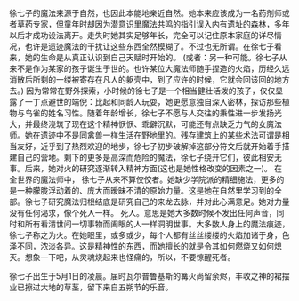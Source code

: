 徐七子的魔法来源于自然，也因此本能地亲近自然。她本来应该成为一名药剂师或者草药专家，但童年时却因为潜意识里魔法共鸣的指引误入内有遗址的森林，多年以后才成功设法离开。走失时她其实足够年长，完全可以记住原本家庭的详尽情况，也许是遗迹魔法的干扰让这些东西全然模糊了。不过也无所谓。在徐七子看来，她的生命是从真正认识到自己天赋时开始的。
(或者：另一种可能。徐七子从来不是作为某家的孩子诞生于世的。也许某位大魔法师随手捏造的火焰，历经久远消散后所剩的一缕被寄存在凡人的躯壳中，到了应许的时候，它就会回该回的地方去。)
因为常常在野外探索，小时候的徐七子是一个相当健壮活泼的孩子，仅仅显露了一丁点避世的端倪：比起和同龄人玩耍，她更愿意独自深入密林，探访那些植物与鸟雀的姓名习性。随着年龄增长，徐七子不愿与人交往的秉性进一步发扬光大，并最终浇筑了现在这个精神恹恹、乖僻沉默，可能还有点缺乏力气的女魔法师。她在遗迹中不是同禽兽一样生活在野地里的。残存建筑上的某些术法可谓是相当友好，近乎到了热烈欢迎的地步，徐七子初步破解掉这部分符文后就开始着手搭建自己的营地。剩下的更多是高深而危险的魔法，徐七子绕开它们，彼此相安无事。后来，她对火的研究逐渐转入精神方面(这也是她性格改变的因素之一)。
在全世界的魔法师中， 徐七子从来不算佼佼者。她缺少学院派的精细施法，更多的是一种朦胧浮动着的、庞大而暧昧不清的原始力量。这是她在自然里学习到的全部。徐七子研究魔法归根结底是研究自己的来龙去脉，并对此心满意足。她对力量没有任何渴求，像个死人一样。
死人。意思是她大多数时候不发出任何声音，同时和所有看清世间一切事物而阖眼的人一样洞明世事。大多数人身上的魔法痕迹，徐七子称之为火。在她眼里，或多或少，每个人都有丝丝缕缕的火焰加诸于身，色泽不同，浓淡各异。这是精神性的东西，而她擅长的就是令其如何燃烧又如何熄灭。想象一下吧，从灵魂烧起来也怪痛的，所以，不要惊醒死者。
 
徐七子出生于5月1日的凌晨。届时瓦尔普鲁基斯的篝火尚留余烬，丰收之神的裙摆业已擦过大地的草茎，留下来自五朔节的乐音。